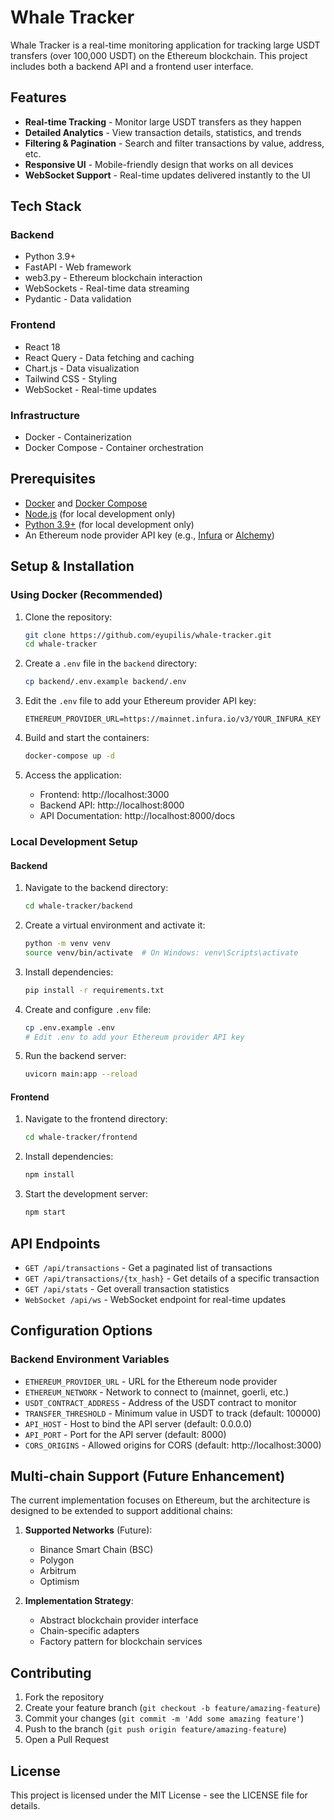 # Whale Tracker

Whale Tracker is a real-time monitoring application for tracking large USDT transfers (over 100,000 USDT) on the Ethereum blockchain. This project includes both a backend API and a frontend user interface.

## Features

- **Real-time Tracking** - Monitor large USDT transfers as they happen
- **Detailed Analytics** - View transaction details, statistics, and trends
- **Filtering & Pagination** - Search and filter transactions by value, address, etc.
- **Responsive UI** - Mobile-friendly design that works on all devices
- **WebSocket Support** - Real-time updates delivered instantly to the UI

## Tech Stack

### Backend
- Python 3.9+
- FastAPI - Web framework
- web3.py - Ethereum blockchain interaction
- WebSockets - Real-time data streaming
- Pydantic - Data validation

### Frontend
- React 18
- React Query - Data fetching and caching
- Chart.js - Data visualization
- Tailwind CSS - Styling
- WebSocket - Real-time updates

### Infrastructure
- Docker - Containerization
- Docker Compose - Container orchestration

## Prerequisites

- [Docker](https://docs.docker.com/get-docker/) and [Docker Compose](https://docs.docker.com/compose/install/)
- [Node.js](https://nodejs.org/) (for local development only)
- [Python 3.9+](https://www.python.org/downloads/) (for local development only)
- An Ethereum node provider API key (e.g., [Infura](https://infura.io/) or [Alchemy](https://www.alchemy.com/))

## Setup & Installation

### Using Docker (Recommended)

1. Clone the repository:
   ```bash
   git clone https://github.com/eyupilis/whale-tracker.git
   cd whale-tracker
   ```

2. Create a `.env` file in the `backend` directory:
   ```bash
   cp backend/.env.example backend/.env
   ```

3. Edit the `.env` file to add your Ethereum provider API key:
   ```
   ETHEREUM_PROVIDER_URL=https://mainnet.infura.io/v3/YOUR_INFURA_KEY
   ```

4. Build and start the containers:
   ```bash
   docker-compose up -d
   ```

5. Access the application:
   - Frontend: http://localhost:3000
   - Backend API: http://localhost:8000
   - API Documentation: http://localhost:8000/docs

### Local Development Setup

#### Backend

1. Navigate to the backend directory:
   ```bash
   cd whale-tracker/backend
   ```

2. Create a virtual environment and activate it:
   ```bash
   python -m venv venv
   source venv/bin/activate  # On Windows: venv\Scripts\activate
   ```

3. Install dependencies:
   ```bash
   pip install -r requirements.txt
   ```

4. Create and configure `.env` file:
   ```bash
   cp .env.example .env
   # Edit .env to add your Ethereum provider API key
   ```

5. Run the backend server:
   ```bash
   uvicorn main:app --reload
   ```

#### Frontend

1. Navigate to the frontend directory:
   ```bash
   cd whale-tracker/frontend
   ```

2. Install dependencies:
   ```bash
   npm install
   ```

3. Start the development server:
   ```bash
   npm start
   ```

## API Endpoints

- `GET /api/transactions` - Get a paginated list of transactions
- `GET /api/transactions/{tx_hash}` - Get details of a specific transaction
- `GET /api/stats` - Get overall transaction statistics
- `WebSocket /api/ws` - WebSocket endpoint for real-time updates

## Configuration Options

### Backend Environment Variables

- `ETHEREUM_PROVIDER_URL` - URL for the Ethereum node provider
- `ETHEREUM_NETWORK` - Network to connect to (mainnet, goerli, etc.)
- `USDT_CONTRACT_ADDRESS` - Address of the USDT contract to monitor
- `TRANSFER_THRESHOLD` - Minimum value in USDT to track (default: 100000)
- `API_HOST` - Host to bind the API server (default: 0.0.0.0)
- `API_PORT` - Port for the API server (default: 8000)
- `CORS_ORIGINS` - Allowed origins for CORS (default: http://localhost:3000)

## Multi-chain Support (Future Enhancement)

The current implementation focuses on Ethereum, but the architecture is designed to be extended to support additional chains:

1. **Supported Networks** (Future):
   - Binance Smart Chain (BSC)
   - Polygon
   - Arbitrum
   - Optimism

2. **Implementation Strategy**:
   - Abstract blockchain provider interface
   - Chain-specific adapters
   - Factory pattern for blockchain services

## Contributing

1. Fork the repository
2. Create your feature branch (`git checkout -b feature/amazing-feature`)
3. Commit your changes (`git commit -m 'Add some amazing feature'`)
4. Push to the branch (`git push origin feature/amazing-feature`)
5. Open a Pull Request

## License

This project is licensed under the MIT License - see the LICENSE file for details.
